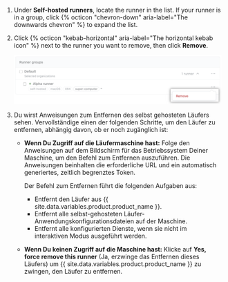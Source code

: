 1. Under **Self-hosted runners**, locate the runner in the list. If your runner is in a group, click {% octicon "chevron-down" aria-label="The downwards chevron" %} to expand the list.
1. Click {% octicon "kebab-horizontal" aria-label="The horizontal kebab icon" %} next to the runner you want to remove, then click **Remove**.

    ![Entfernen einer selbst-gehosteten Läufereinstellung](/assets/images/help/settings/actions-runner-remove.png)
1. Du wirst Anweisungen zum Entfernen des selbst gehosteten Läufers sehen. Vervollständige einen der folgenden Schritte, um den Läufer zu entfernen, abhängig davon, ob er noch zugänglich ist:

    * **Wenn Du Zugriff auf die Läufermaschine hast:** Folge den Anweisungen auf dem Bildschirm für das Betriebssystem Deiner Maschine, um den Befehl zum Entfernen auszuführen. Die Anweisungen beinhalten die erforderliche URL und ein automatisch generiertes, zeitlich begrenztes Token.

        Der Befehl zum Entfernen führt die folgenden Aufgaben aus:

        * Entfernt den Läufer aus {{ site.data.variables.product.product_name }}.
        * Entfernt alle selbst-gehosteten Läufer-Anwendungskonfigurationsdateien auf der Maschine.
        * Entfernt alle konfigurierten Dienste, wenn sie nicht im interaktiven Modus ausgeführt werden.

    * **Wenn Du keinen Zugriff auf die Maschine hast:** Klicke auf **Yes, force remove this runner** (Ja, erzwinge das Entfernen dieses Läufers) um {{ site.data.variables.product.product_name }} zu zwingen, den Läufer zu entfernen.
